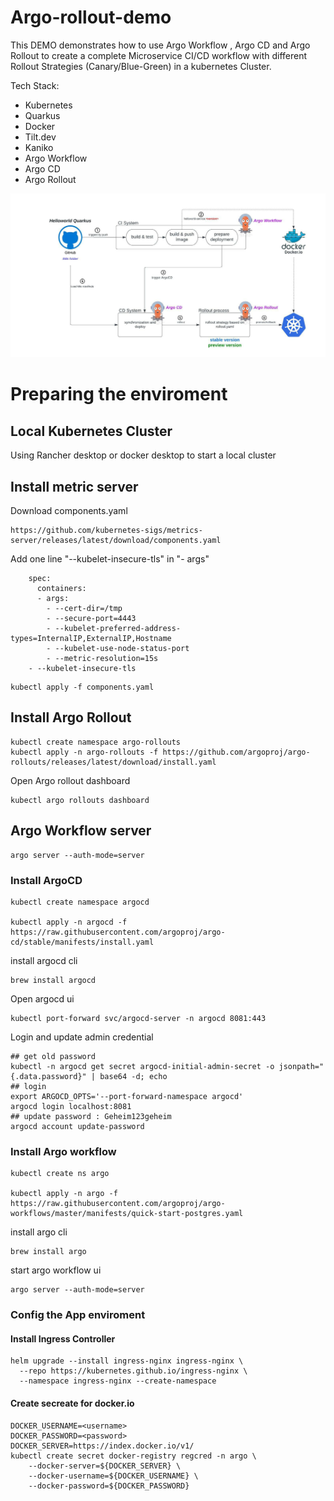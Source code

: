 # Argo-rollout-demo

This DEMO demonstrates how to use Argo Workflow , Argo CD and Argo Rollout to create a complete Microservice CI/CD workflow with different Rollout Strategies (Canary/Blue-Green) in a kubernetes Cluster. 

Tech Stack:
- Kubernetes
- Quarkus
- Docker
- Tilt.dev
- Kaniko 
- Argo Workflow
- Argo CD
- Argo Rollout

![Alt text](/img/rollout-demo-process.jpeg?raw=true "Argo Rollout DEMO")


# Preparing the enviroment
## Local Kubernetes Cluster
Using Rancher desktop or docker desktop to start a local cluster

## Install metric server

Download components.yaml 
````
https://github.com/kubernetes-sigs/metrics-server/releases/latest/download/components.yaml
````
Add one line "--kubelet-insecure-tls" in "- args" 
````
    spec:
      containers:
      - args:
        - --cert-dir=/tmp
        - --secure-port=4443
        - --kubelet-preferred-address-types=InternalIP,ExternalIP,Hostname
        - --kubelet-use-node-status-port
        - --metric-resolution=15s
 	- --kubelet-insecure-tls
````

````
kubectl apply -f components.yaml
````
## Install Argo Rollout

```
kubectl create namespace argo-rollouts
kubectl apply -n argo-rollouts -f https://github.com/argoproj/argo-rollouts/releases/latest/download/install.yaml
```

Open Argo rollout dashboard

```
kubectl argo rollouts dashboard
```


## Argo Workflow server

```
argo server --auth-mode=server
```

### Install ArgoCD 
````
kubectl create namespace argocd

kubectl apply -n argocd -f https://raw.githubusercontent.com/argoproj/argo-cd/stable/manifests/install.yaml
````
install argocd cli
````
brew install argocd
````


Open argocd ui
```
kubectl port-forward svc/argocd-server -n argocd 8081:443
````

Login and update admin credential
````
## get old password
kubectl -n argocd get secret argocd-initial-admin-secret -o jsonpath="{.data.password}" | base64 -d; echo
## login
export ARGOCD_OPTS='--port-forward-namespace argocd'
argocd login localhost:8081
## update password : Geheim123geheim
argocd account update-password 
````
### Install Argo workflow
````
kubectl create ns argo

kubectl apply -n argo -f https://raw.githubusercontent.com/argoproj/argo-workflows/master/manifests/quick-start-postgres.yaml
````
install argo cli
````
brew install argo
````
start argo workflow ui
````
argo server --auth-mode=server
````

### Config the App enviroment

#### Install Ingress Controller
````
helm upgrade --install ingress-nginx ingress-nginx \
  --repo https://kubernetes.github.io/ingress-nginx \
  --namespace ingress-nginx --create-namespace
````

#### Create secreate for docker.io
````
DOCKER_USERNAME=<username>
DOCKER_PASSWORD=<password>
DOCKER_SERVER=https://index.docker.io/v1/
kubectl create secret docker-registry regcred -n argo \
    --docker-server=${DOCKER_SERVER} \
    --docker-username=${DOCKER_USERNAME} \
    --docker-password=${DOCKER_PASSWORD}
````


